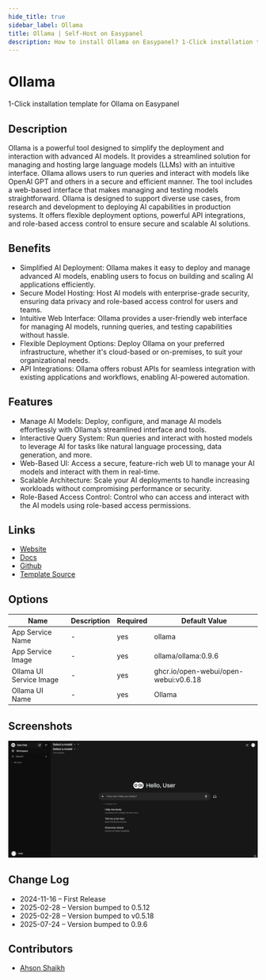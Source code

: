 ```yaml
---
hide_title: true
sidebar_label: Ollama
title: Ollama | Self-Host on Easypanel
description: How to install Ollama on Easypanel? 1-Click installation template for Ollama on Easypanel
---
```


<!-- generated -->

# Ollama

1-Click installation template for Ollama on Easypanel

## Description

Ollama is a powerful tool designed to simplify the deployment and interaction with advanced AI models. It provides a streamlined solution for managing and hosting large language models (LLMs) with an intuitive interface. Ollama allows users to run queries and interact with models like OpenAI GPT and others in a secure and efficient manner. The tool includes a web-based interface that makes managing and testing models straightforward. Ollama is designed to support diverse use cases, from research and development to deploying AI capabilities in production systems. It offers flexible deployment options, powerful API integrations, and role-based access control to ensure secure and scalable AI solutions.

## Benefits

- Simplified AI Deployment: Ollama makes it easy to deploy and manage advanced AI models, enabling users to focus on building and scaling AI applications efficiently.
- Secure Model Hosting: Host AI models with enterprise-grade security, ensuring data privacy and role-based access control for users and teams.
- Intuitive Web Interface: Ollama provides a user-friendly web interface for managing AI models, running queries, and testing capabilities without hassle.
- Flexible Deployment Options: Deploy Ollama on your preferred infrastructure, whether it's cloud-based or on-premises, to suit your organizational needs.
- API Integrations: Ollama offers robust APIs for seamless integration with existing applications and workflows, enabling AI-powered automation.

## Features

- Manage AI Models: Deploy, configure, and manage AI models effortlessly with Ollama’s streamlined interface and tools.
- Interactive Query System: Run queries and interact with hosted models to leverage AI for tasks like natural language processing, data generation, and more.
- Web-Based UI: Access a secure, feature-rich web UI to manage your AI models and interact with them in real-time.
- Scalable Architecture: Scale your AI deployments to handle increasing workloads without compromising performance or security.
- Role-Based Access Control: Control who can access and interact with the AI models using role-based access permissions.

## Links

- [Website](https://ollama.com)
- [Docs](https://docs.ollama.com)
- [Github](https://github.com/Ollama/Ollama)
- [Template Source](https://github.com/easypanel-io/templates/tree/main/templates/ollama)

## Options

Name | Description | Required | Default Value
-|-|-|-
App Service Name | - | yes | ollama
App Service Image | - | yes | ollama/ollama:0.9.6
Ollama UI Service Image | - | yes | ghcr.io/open-webui/open-webui:v0.6.18
Ollama UI Name | - | yes | Ollama

## Screenshots

![Ollama Screenshot](./assets/screenshot.png)

## Change Log

- 2024-11-16 – First Release
- 2025-02-28 – Version bumped to 0.5.12
- 2025-02-28 – Version bumped to v0.5.18
- 2025-07-24 – Version bumped to 0.9.6

## Contributors

- [Ahson Shaikh](https://github.com/Ahson-Shaikh)
